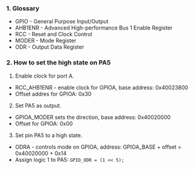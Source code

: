 ### 1. Glossary
- GPIO - General Purpose Input/Output
- AHB1ENR - Advanced High-performance Bus 1 Enable Register
- RCC - Reset and Clock Control
- MODER - Mode Register
- ODR - Output Data Register

### 2. How to set the high state on PA5
1. Enable clock for port A.
- RCC_AHB1ENR - enable clock for GPIOA, base address: 0x40023800
- Offset addres for GPIOA: 0x30
2. Set PA5 as output.
- GPIOA_MODER sets the direction, base address: 0x40020000
- Offset for GPIOA: 0x00
3. Set pin PA5 to a high state.
- ODRA - controls mode on GPIOA, address: GPIOA_BASE + offset = 0x40020000 + 0x14
- Assign logic 1 to PA5: `GPIO_ODR = (1 << 5);`
